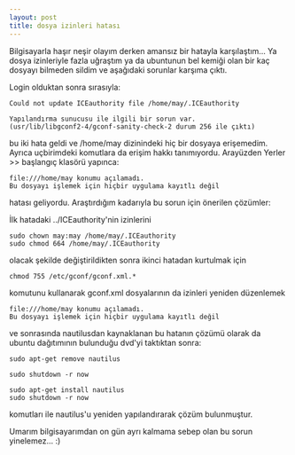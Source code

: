 ```yaml
---
layout: post
title: dosya izinleri hatası
---
```

Bilgisayarla haşır neşir olayım derken amansız bir hatayla karşılaştım... Ya
dosya izinleriyle fazla uğraştım ya da ubuntunun bel kemiği olan bir kaç dosyayı
bilmeden sildim ve aşağıdaki sorunlar karşıma çıktı.

Login olduktan sonra sırasıyla:

	Could not update ICEauthority file /home/may/.ICEauthority

	Yapılandırma sunucusu ile ilgili bir sorun var.
	(usr/lib/libgconf2-4/gconf-sanity-check-2 durum 256 ile çıktı)

bu iki hata geldi ve /home/may dizinindeki hiç bir dosyaya erişemedim. Ayrıca
uçbirimdeki komutlara da erişim hakkı tanımıyordu. Arayüzden Yerler >> başlangıç klasörü yapınca:

	file:///home/may konumu açılamadı.
	Bu dosyayı işlemek için hiçbir uygulama kayıtlı değil

hatası geliyordu. Araştırdığım kadarıyla bu sorun için önerilen çözümler:

İlk hatadaki ../ICEauthority'nin izinlerini

	sudo chown may:may /home/may/.ICEauthority
	sudo chmod 664 /home/may/.ICEauthority

olacak şekilde değiştirildikten sonra ikinci hatadan kurtulmak için

	chmod 755 /etc/gconf/gconf.xml.*

komutunu kullanarak gconf.xml dosyalarının da izinleri yeniden düzenlemek

	file:///home/may konumu açılamadı.
	Bu dosyayı işlemek için hiçbir uygulama kayıtlı değil

ve sonrasında nautilusdan kaynaklanan bu hatanın çözümü olarak da ubuntu dağıtımının bulunduğu dvd'yi taktıktan sonra:

	sudo apt-get remove nautilus

	sudo shutdown -r now

	sudo apt-get install nautilus
	sudo shutdown -r now

komutları ile nautilus'u yeniden yapılandırarak çözüm bulunmuştur.

Umarım bilgisayarımdan on gün ayrı kalmama sebep olan bu sorun yinelemez... :)
